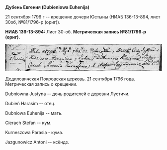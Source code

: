 **Дубень Евгения (Dubieniowa Euhenija)**

21 сентября 1796 г -- крещение дочери Юстыны (НИАБ 136-13-894, лист
30об, №81/1796-р (ориг)).

**НИАБ 136-13-894:** Лист 30-об. **Метрическая запись №81/1796-р
(ориг).**

![](./media/692492f3c18f54f1352fb22a70afc24ff16ef6e0.png)

Дедиловичская Покровская церковь. 21 сентября 1796 года. Метрическая
запись о крещении.

Dubniowna Justyna -- дочь родителей с деревни Лустичи.

Dubień Harasim -- отец.

Dubniowa Euhenija -- мать.

Cierach Stefan -- кум.

Kurneszowa Parasia - кума.

Jazgunowicz Antoni -- ксёндз.
